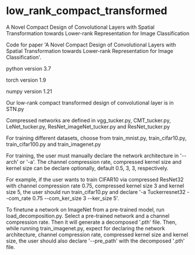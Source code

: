 # low_rank_compact_transformed
A Novel Compact Design of Convolutional Layers with Spatial Transformation towards Lower-rank Representation for Image Classification

Code for paper 'A Novel Compact Design of Convolutional Layers with Spatial Transformation towards Lower-rank Representation for Image Classification'.

python version 3.7

torch version 1.9

numpy version 1.21

Our low-rank compact transformed design of convolutional layer is in STN.py

Compressed networks are defined in vgg_tucker.py, CMT_tucker.py, LeNet_tucker.py, ResNet_imageNet_tucker.py and ResNet_tucker.py

For training different datasets, choose from train_mnist.py, train_cifar10.py, train_cifar100.py and train_imagenet.py

For training, the user must manually declare the network architecture in '--arch' or '-a'. The channel compression rate, compressed kernel size and kernel size can be declare optionally, default 0.5, 3, 3, respectively. 

For example, if the user wants to train CIFAR10 via compressed ResNet32 with channel compression rate 0.75, compressed kernel size 3 and kernel size 5, the user should run train_cifar10.py and declare '-a Tuckerresnet32 --com_rate 0.75 --com_ker_size 3 --ker_size 5'.

To finetune a network on ImageNet from a pre-trained model, run load_decomposition.py. Select a pre-trained network and a channel compression rate. Then it will generate a decomposed '.pth' file. Then, while running train_imagenet.py, expect for declaring the network architecture, channel compression rate, compressed kernel size and kernel size, the user should also declare '--pre_path' with the decomposed '.pth' file.
